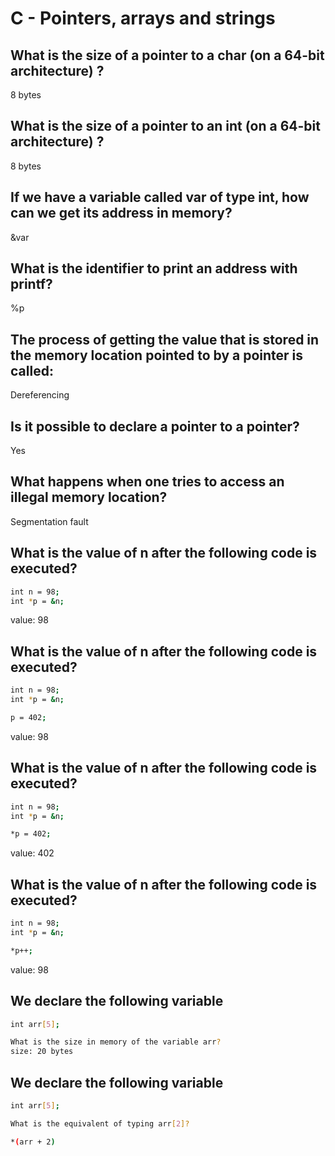 # C - Pointers, arrays and strings  

## What is the size of a pointer to a char (on a 64-bit architecture) ?
8 bytes  

## What is the size of a pointer to an int (on a 64-bit architecture) ?
8 bytes

## If we have a variable called var of type int, how can we get its address in memory?
&var

## What is the identifier to print an address with printf?
%p

## The process of getting the value that is stored in the memory location pointed to by a pointer is called:
Dereferencing

## Is it possible to declare a pointer to a pointer?
Yes

## What happens when one tries to access an illegal memory location?
Segmentation fault

## What is the value of n after the following code is executed?
```sh
int n = 98;
int *p = &n;
```
value: 98

## What is the value of n after the following code is executed?
```sh
int n = 98;
int *p = &n;

p = 402;
```
value: 98

## What is the value of n after the following code is executed?
```sh
int n = 98;
int *p = &n;

*p = 402;
```
value: 402

## What is the value of n after the following code is executed?
```sh
int n = 98;
int *p = &n;

*p++;
```
value: 98

## We declare the following variable
```sh
int arr[5];

What is the size in memory of the variable arr?
size: 20 bytes  
```
## We declare the following variable
```sh
int arr[5];

What is the equivalent of typing arr[2]?

*(arr + 2)
```
